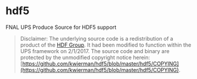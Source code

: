 # hdf5

FNAL UPS Produce Source for HDF5 support


> Disclaimer: The underlying source code is a redistribution of a product of the [HDF Group](https://support.hdfgroup.org/HDF5/). It had been modified to function within the UPS framework on 2/1/2017. The source code and binary are protected by the unmodified copyright notice herein: [https://github.com/kwierman/hdf5/blob/master/hdf5/COPYING](https://github.com/kwierman/hdf5/blob/master/hdf5/COPYING).
